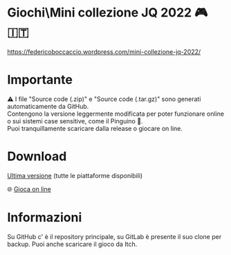 # Giochi\Mini collezione JQ 2022 🎮 🇮🇹
https://federicoboccaccio.wordpress.com/mini-collezione-jq-2022/

# Importante
⚠️ I file "Source code (.zip)" e "Source code (.tar.gz)" sono generati automaticamente da GitHub.<br>
Contengono la versione leggermente modificata per poter funzionare online o sui sistemi case sensitive, come il Pinguino 🐧.<br>
Puoi tranquillamente scaricare dalla release o giocare on line.

# Download
[Ultima versione](https://github.com/FedericoBoccaccioPersonale/Giochi-Mini-collezione-JQ-2022/releases/latest) (tutte le piattaforme disponibili)

🌐 [Gioca on line](https://federicoboccacciopersonale.github.io/Giochi-Mini-collezione-JQ-2022/Mini%20collezione%20JQ%202022/public_html/index.html)

# Informazioni
Su GitHub c' è il repository principale, su GitLab è presente il suo clone per backup.
Puoi anche scaricare il gioco da Itch.
